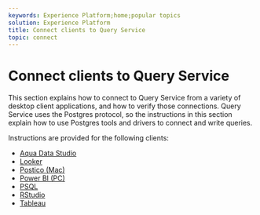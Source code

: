 ```yaml
---
keywords: Experience Platform;home;popular topics
solution: Experience Platform
title: Connect clients to Query Service
topic: connect
---
```


# Connect clients to Query Service

This section explains how to connect to Query Service from a variety of desktop client applications, and how to verify those connections. Query Service uses the Postgres protocol, so the instructions in this section explain how to use Postgres tools and drivers to connect and write queries.

Instructions are provided for the following clients:

- [Aqua Data Studio](./aqua-data-studio.md)
- [Looker](./looker.md)
- [Postico (Mac)](./postico.md)
- [Power BI (PC)](./power-bi.md)
- [PSQL](./psql.md)
- [RStudio](./rstudio.md)
- [Tableau](./tableau.md)
